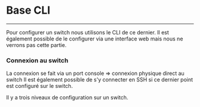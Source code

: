 # Base CLI

---

Pour configurer un switch nous utilisons le CLI de ce dernier. Il est également possible de le configurer via une interface web mais nous ne verrons pas cette partie.

### Connexion au switch

La connexion se fait via un port console => connexion physique direct au switch
Il est également possible de s'y connecter en SSH si ce dernier point est configuré sur le switch.

Il y a trois niveaux de configuration sur un switch.